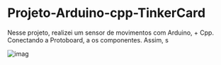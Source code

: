 # Projeto-Arduino-cpp-TinkerCard
 
  Nesse projeto, realizei um sensor de movimentos com Arduino, + Cpp. Conectando a Protoboard, a os componentes. Assim, s
  
![imag](https://github.com/user-attachments/assets/a318b6ee-bb10-40b8-add4-95fb8471fec1)
